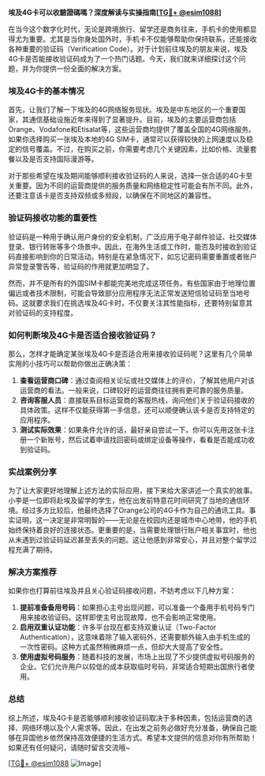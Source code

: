 **埃及4G卡可以收驗證碼嗎？深度解读与实操指南[[TG💪+ @esim1088](https://t.me/s/esim1088)]**

在当今这个数字化时代，无论是跨境旅行、留学还是商务往来，手机卡的使用都显得尤为重要。尤其是当你身处国外时，手机卡不仅能够帮助你保持联系，还能接收各种重要的验证码（Verification Code）。对于计划前往埃及的朋友来说，埃及4G卡是否能接收验证码成为了一个热门话题。今天，我们就来详细探讨这个问题，并为你提供一份全面的解决方案。

### 埃及4G卡的基本情况

首先，让我们了解一下埃及的4G网络服务现状。埃及是中东地区的一个重要国家，其通信基础设施近年来得到了显著提升。目前，埃及的主要运营商包括Orange、Vodafone和Etisalat等，这些运营商均提供了覆盖全国的4G网络服务。如果你选择购买一张埃及本地的4G SIM卡，通常可以获得较快的上网速度以及稳定的信号覆盖。不过，在购买之前，你需要考虑几个关键因素，比如价格、流量套餐以及是否支持国际漫游等。

对于那些希望在埃及期间能够顺利接收验证码的人来说，选择一张合适的4G卡至关重要。因为不同的运营商提供的服务质量和网络稳定性可能会有所不同。此外，还要注意该卡是否支持双频或多频段，以确保在不同地区的兼容性。

### 验证码接收功能的重要性

验证码是一种用于确认用户身份的安全机制，广泛应用于电子邮件验证、社交媒体登录、银行转账等多个场景中。因此，在海外生活或工作时，能否及时接收到验证码直接影响到你的日常活动。特别是在紧急情况下，如忘记密码需要重置或者账户异常登录警告等，验证码的作用就更加明显了。

然而，并不是所有的外国SIM卡都能完美地完成这项任务。有些国家由于地理位置偏远或者技术限制，可能会导致部分应用程序无法正常发送短信验证码至当地号码。这就要求我们在挑选埃及4G卡时，不仅要关注其性能指标，还要特别留意其对验证码的支持程度。

### 如何判断埃及4G卡是否适合接收验证码？

那么，怎样才能确定某张埃及4G卡是否适合用来接收验证码呢？这里有几个简单实用的小技巧可以帮助你做出正确决策：

1. **查看运营商口碑**：通过查阅相关论坛或社交媒体上的评价，了解其他用户对该运营商的看法。一般来说，口碑较好的运营商往往拥有更可靠的服务质量。
2. **咨询客服人员**：直接联系目标运营商的客服热线，询问他们关于验证码接收的具体政策。这样不仅能获得第一手信息，还可以顺便确认该卡是否支持特定的应用程序。
3. **测试实际效果**：如果条件允许的话，最好亲自尝试一下。你可以先用这张卡注册一个新账号，然后试着申请找回密码或绑定设备等操作，看看是否能成功收到验证码。

### 实战案例分享

为了让大家更好地理解上述方法的实际应用，接下来给大家讲述一个真实的故事。小李是一位即将赴埃及留学的学生，他在出发前特意花时间研究了当地的通信环境。经过多方比较后，他最终选择了Orange公司的4G卡作为自己的通讯工具。事实证明，这一决定是非常明智的——无论是在校园内还是城市中心地带，他的手机始终保持着良好的连接状态。更重要的是，当需要处理银行账户相关事宜时，他也从未遇到过验证码延迟甚至丢失的问题。这让他感到非常安心，并且对整个留学过程充满了期待。

### 解决方案推荐

如果你也打算前往埃及并且关心验证码接收问题，不妨考虑以下几种方案：

1. **提前准备备用号码**：如果担心主号出现问题，可以准备一个备用手机号码专门用来接收验证码。这样即使主号出现故障，也不会影响正常使用。
2. **启用双重认证功能**：许多平台现在都支持双重认证（Two-Factor Authentication），这意味着除了输入密码外，还需要额外输入由手机生成的一次性密码。这种方式虽然稍微麻烦一点，但却大大提高了安全性。
3. **使用虚拟号码服务**：随着科技的发展，市场上出现了不少提供虚拟号码服务的企业。它们允许用户以较低的成本获取临时号码，非常适合短期出国旅行者使用。

### 总结

综上所述，埃及4G卡是否能够顺利接收验证码取决于多种因素，包括运营商的选择、网络环境以及个人需求等。因此，在出发之前务必做好充分准备，确保自己能够在异国他乡依然保持高效便捷的生活方式。希望本文提供的信息对你有所帮助！如果还有任何疑问，请随时留言交流哦~

[[TG💪+ @esim1088](https://t.me/s/esim1088) ![Image](https://i.postimg.cc/4NQfJmqS/Snipaste-2025-05-13-00-14-12.png)]